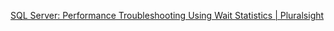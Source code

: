 
[SQL Server: Performance Troubleshooting Using Wait Statistics | Pluralsight](https://www.pluralsight.com/courses/sqlserver-waits)
